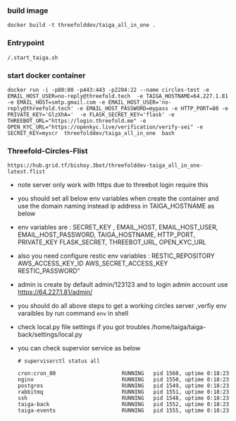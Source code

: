 ### build image 

```
docker build -t threefolddev/taiga_all_in_one .
```
### Entrypoint 
```
/.start_taiga.sh
```
### start docker container

```
docker run -i -p80:80 -p443:443 -p2204:22 --name circles-test -e EMAIL_HOST_USER=no-reply@threefold.tech  -e TAIGA_HOSTNAME=64.227.1.81  -e EMAIL_HOST=smtp.gmail.com -e EMAIL_HOST_USER='no-reply@threefold.tech' -e EMAIL_HOST_PASSWORD=mypass -e HTTP_PORT=80 -e PRIVATE_KEY='GlzXhA='  -e FLASK_SECRET_KEY='flask' -e THREEBOT_URL="https://login.threefold.me" -e OPEN_KYC_URL="https://openkyc.live/verification/verify-sei" -e SECRET_KEY=myscr  threefolddev/taiga_all_in_one  bash

```
### Threefold-Circles-Flist

	https://hub.grid.tf/bishoy.3bot/threefolddev-taiga_all_in_one-latest.flist

- note server only work with https due to threebot login require this 

- you should set all below env variables when create the container and use the domain naming instead ip address in TAIGA_HOSTNAME as below 

- env variables are : SECRET_KEY , EMAIL_HOST, EMAIL_HOST_USER, EMAIL_HOST_PASSWORD, TAIGA_HOSTNAME, HTTP_PORT, PRIVATE_KEY
                    FLASK_SECRET, THREEBOT_URL, OPEN_KYC_URL     

- also you need configure restic env variables : RESTIC_REPOSITORY AWS_ACCESS_KEY_ID AWS_SECRET_ACCESS_KEY RESTIC_PASSWORD"

- admin is create by default admin/123123 and to login admin account use https://64.227.1.81/admin/ 


- you should do all above steps to get a working circles server ,verfiy env varaibles by run command `env` in shell
- check local.py file settings if you got troubles  /home/taiga/taiga-back/settings/local.py
- you can check supervior service as below 
    ```
    # supervisorctl status all
    
    cron:cron_00                     RUNNING   pid 1560, uptime 0:18:23
    nginx                            RUNNING   pid 1550, uptime 0:18:23
    postgres                         RUNNING   pid 1549, uptime 0:18:23
    rabbitmq                         RUNNING   pid 1551, uptime 0:18:23
    ssh                              RUNNING   pid 1548, uptime 0:18:23
    taiga-back                       RUNNING   pid 1552, uptime 0:18:23
    taiga-events                     RUNNING   pid 1555, uptime 0:18:23
    
    ```
